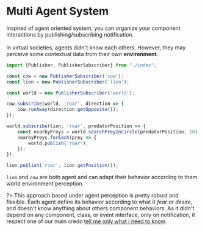 
# Multi Agent System

Inspired of agent oriented system, you can organize your component interactions by publishing/subscribing
notification.
<br/>
<br/>
In virtual societies, agents didn't know each others. However, they may perceive some contextual data from their own **environment**.

```js
import {Publisher, PublisherSubscriber} from "./index";

const cow = new PublisherSubscriber('cow');
const lion = new PublisherSubscriber('lion');

const world = new PublisherSubscriber('world');

cow.subscribe(world, 'roar', direction => {
    cow.runAway(direction.getOpposite());
});

world.subscribe(lion, 'roar', predatorPosition => {
    const nearbyPreys = world.searchPreyInCircle(predatorPosition, 10);
    nearbyPreys.forEach(prey => {
        world.publish('roar');
    });
});

lion.publish('roar', lion.getPosition());
```

``lion`` and ``cow`` are both agent and can adapt their behavior according to them world environment perception.

?> This approach based under agent perception is pretty robust and flexible. Each agent define its behavior according to what it *fear* or *desire*, and doesn't know anything about others component behaviors. As it didn't depend on any component, class, or event interface, only on notification, it respect one of our main credo [tell me only what i need to know](concept/philosophy.md#tell-me-what-i-need-to-know). 
